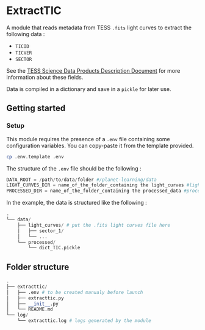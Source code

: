 # ExtractTIC

A module that reads metadata from TESS `.fits` light curves to extract the following data :
- `TICID`
- `TICVER`
- `SECTOR`

See the [TESS Science Data Products Description Document](https://archive.stsci.edu/files/live/sites/mast/files/home/missions-and-data/active-missions/tess/_documents/EXP-TESS-ARC-ICD-TM-0014.pdf) for more information about these fields.

Data is compiled in a dictionary and save in a `pickle` for later use.

## Getting started

### Setup

This module requires the presence of a `.env` file containing some configuration variables. You can copy-paste it from the template provided.

```sh
cp .env.template .env
```

The structure of the `.env` file should be the following :

```py
DATA_ROOT = /path/to/data/folder #/planet-learning/data
LIGHT_CURVES_DIR = name_of_the_folder_containing the light_curves #light_curves
PROCESSED_DIR = name_of_the_folder_containing the processed_data #processed
```

In the example, the data is structured like the following :

```py
.
└── data/
    ├── light_curves/ # put the .fits light curves file here
    │   ├── sector_1/
    │   └── ...
    └── processed/
        └── dict_TIC.pickle
```


## Folder structure

```py
.
├── extracttic/
│   ├── .env # to be created manualy before launch
│   ├── extracttic.py
│   ├── __init__.py
│   └── README.md
└── log/
    └── extracttic.log # logs generated by the module
```
